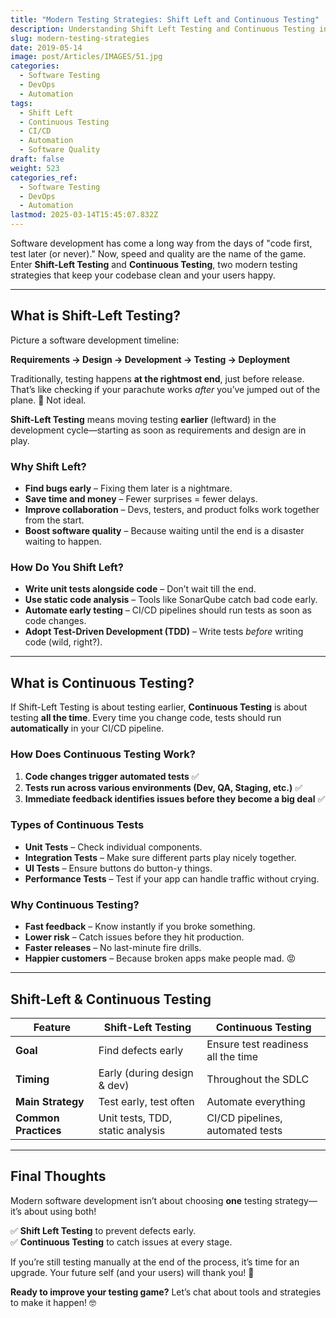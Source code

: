 ```yaml
---
title: "Modern Testing Strategies: Shift Left and Continuous Testing"
description: Understanding Shift Left Testing and Continuous Testing in modern software development.
slug: modern-testing-strategies
date: 2019-05-14
image: post/Articles/IMAGES/51.jpg
categories:
  - Software Testing
  - DevOps
  - Automation
tags:
  - Shift Left
  - Continuous Testing
  - CI/CD
  - Automation
  - Software Quality
draft: false
weight: 523
categories_ref:
  - Software Testing
  - DevOps
  - Automation
lastmod: 2025-03-14T15:45:07.832Z
---
```

<!-- 
# **Modern Testing Strategies: Shift Left and Continuous Testing** -->

Software development has come a long way from the days of "code first, test later (or never)." Now, speed and quality are the name of the game. Enter **Shift-Left Testing** and **Continuous Testing**, two modern testing strategies that keep your codebase clean and your users happy.

***

## **What is Shift-Left Testing?**

Picture a software development timeline:

**Requirements → Design → Development → Testing → Deployment**

Traditionally, testing happens **at the rightmost end**, just before release. That’s like checking if your parachute works *after* you’ve jumped out of the plane. 😬 Not ideal.

**Shift-Left Testing** means moving testing **earlier** (leftward) in the development cycle—starting as soon as requirements and design are in play.

### **Why Shift Left?**

* **Find bugs early** – Fixing them later is a nightmare.
* **Save time and money** – Fewer surprises = fewer delays.
* **Improve collaboration** – Devs, testers, and product folks work together from the start.
* **Boost software quality** – Because waiting until the end is a disaster waiting to happen.

### **How Do You Shift Left?**

* **Write unit tests alongside code** – Don’t wait till the end.
* **Use static code analysis** – Tools like SonarQube catch bad code early.
* **Automate early testing** – CI/CD pipelines should run tests as soon as code changes.
* **Adopt Test-Driven Development (TDD)** – Write tests *before* writing code (wild, right?).

***

## **What is Continuous Testing?**

If Shift-Left Testing is about testing earlier, **Continuous Testing** is about testing **all the time**. Every time you change code, tests should run **automatically** in your CI/CD pipeline.

### **How Does Continuous Testing Work?**

1. **Code changes trigger automated tests** ✅
2. **Tests run across various environments (Dev, QA, Staging, etc.)** ✅
3. **Immediate feedback identifies issues before they become a big deal** ✅

### **Types of Continuous Tests**

* **Unit Tests** – Check individual components.
* **Integration Tests** – Make sure different parts play nicely together.
* **UI Tests** – Ensure buttons do button-y things.
* **Performance Tests** – Test if your app can handle traffic without crying.

### **Why Continuous Testing?**

* **Fast feedback** – Know instantly if you broke something.
* **Lower risk** – Catch issues before they hit production.
* **Faster releases** – No last-minute fire drills.
* **Happier customers** – Because broken apps make people mad. 😡

***

## **Shift-Left & Continuous Testing**

| **Feature**          | **Shift-Left Testing**           | **Continuous Testing**             |
| -------------------- | -------------------------------- | ---------------------------------- |
| **Goal**             | Find defects early               | Ensure test readiness all the time |
| **Timing**           | Early (during design & dev)      | Throughout the SDLC                |
| **Main Strategy**    | Test early, test often           | Automate everything                |
| **Common Practices** | Unit tests, TDD, static analysis | CI/CD pipelines, automated tests   |

***

## **Final Thoughts**

Modern software development isn’t about choosing **one** testing strategy—it’s about using both!

✅ **Shift Left Testing** to prevent defects early.\
✅ **Continuous Testing** to catch issues at every stage.

If you’re still testing manually at the end of the process, it’s time for an upgrade. Your future self (and your users) will thank you! 🚀

**Ready to improve your testing game?** Let’s chat about tools and strategies to make it happen! 🤓

